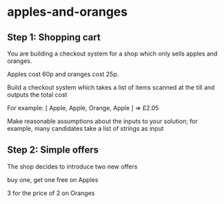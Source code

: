 # apples-and-oranges

## Step 1: Shopping cart
You are building a checkout system for a shop which only sells apples and oranges.  

Apples cost 60p and oranges cost 25p.

Build a checkout system which takes a list of items scanned at the till and outputs the total cost

For example: [ Apple, Apple, Orange, Apple ] => £2.05

Make reasonable assumptions about the inputs to your solution; for example, many candidates take a list of strings as input
 
## Step 2: Simple offers

The shop decides to introduce two new offers

buy one, get one free on Apples

3 for the price of 2 on Oranges
